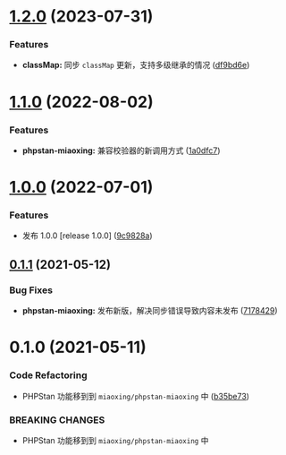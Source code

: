 # [1.2.0](https://github.com/miaoxing/phpstan-miaoxing/compare/v1.1.0...v1.2.0) (2023-07-31)


### Features

* **classMap:** 同步 `classMap` 更新，支持多级继承的情况 ([df9bd6e](https://github.com/miaoxing/phpstan-miaoxing/commit/df9bd6e78800d667762ac15df77ccf8f0ca59f60))

# [1.1.0](https://github.com/miaoxing/phpstan-miaoxing/compare/v1.0.0...v1.1.0) (2022-08-02)


### Features

* **phpstan-miaoxing:** 兼容校验器的新调用方式 ([1a0dfc7](https://github.com/miaoxing/phpstan-miaoxing/commit/1a0dfc75db3c74178f76f3ebce2f324218494fad))

# [1.0.0](https://github.com/miaoxing/phpstan-miaoxing/compare/v0.1.1...v1.0.0) (2022-07-01)


### Features

* 发布 1.0.0 [release 1.0.0] ([9c9828a](https://github.com/miaoxing/phpstan-miaoxing/commit/9c9828a8f9e9a27d25d26d9cb8e7a01e26e7f22e))

## [0.1.1](https://github.com/miaoxing/phpstan-miaoxing/compare/v0.1.0...v0.1.1) (2021-05-12)


### Bug Fixes

* **phpstan-miaoxing:** 发布新版，解决同步错误导致内容未发布 ([7178429](https://github.com/miaoxing/phpstan-miaoxing/commit/71784297b0ad9aab22fa6ea8e2b4c89c2282316b))

# 0.1.0 (2021-05-11)


### Code Refactoring

* PHPStan 功能移到到 `miaoxing/phpstan-miaoxing` 中 ([b35be73](https://github.com/miaoxing/phpstan-miaoxing/commit/b35be73b1d44ef77aea65c87a5ba981c8bea3d87))


### BREAKING CHANGES

* PHPStan 功能移到到 `miaoxing/phpstan-miaoxing` 中
